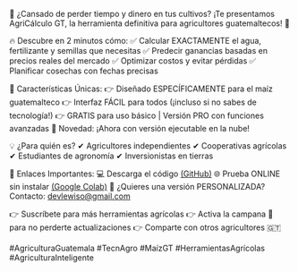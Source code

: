 🚜 ¿Cansado de perder tiempo y dinero en tus cultivos? ¡Te presentamos AgriCálculo GT, la herramienta definitiva para agricultores guatemaltecos! 🌱

🔥 Descubre en 2 minutos cómo:
✅ Calcular EXACTAMENTE el agua, fertilizante y semillas que necesitas
✅ Predecir ganancias basadas en precios reales del mercado
✅ Optimizar costos y evitar pérdidas
✅ Planificar cosechas con fechas precisas

📌 Características Únicas:
👉 Diseñado ESPECÍFICAMENTE para el maíz guatemalteco
👉 Interfaz FÁCIL para todos (¡incluso si no sabes de tecnología!)
👉 GRATIS para uso básico | Versión PRO con funciones avanzadas
🔁 Novedad: ¡Ahora con versión ejecutable en la nube!

💡 ¿Para quién es?
✔ Agricultores independientes
✔ Cooperativas agrícolas
✔ Estudiantes de agronomía
✔ Inversionistas en tierras

🔗 Enlaces Importantes:
💻 Descarga el código [(GitHub)](https://github.com/devlewiso/AgriC-lculo-)
🌐 Prueba ONLINE sin instalar [(Google Colab)](https://colab.research.google.com/drive/1pXB4MVkGlkRv_jpYOAVzOOsxg_K7y1kl?usp=sharing)
📩 ¿Quieres una versión PERSONALIZADA? Contacto: devlewiso@gmail.com

👉 Suscríbete para más herramientas agrícolas
👉 Activa la campana 🔔 para no perderte actualizaciones
👉 Comparte con otros agricultores 🇬🇹

#AgriculturaGuatemala #TecnAgro #MaízGT #HerramientasAgrícolas #AgriculturaInteligente
